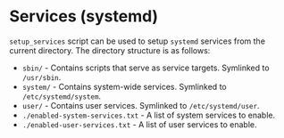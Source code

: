 # Services (systemd)

`setup_services` script can be used to setup `systemd` services from the current directory.
The directory structure is as follows:
- `sbin/` - Contains scripts that serve as service targets. Symlinked to `/usr/sbin`.
- `system/` - Contains system-wide services. Symlinked to `/etc/systemd/system`.
- `user/` - Contains user services. Symlinked to `/etc/systemd/user`.
- `./enabled-system-services.txt` - A list of system services to enable.
- `./enabled-user-services.txt` - A list of user services to enable.

